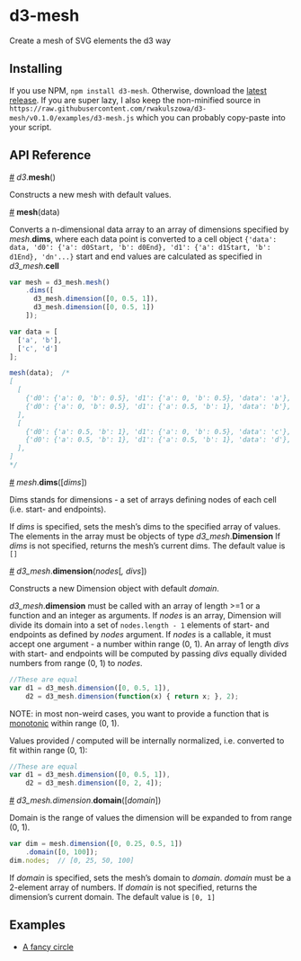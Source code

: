 # d3-mesh

Create a mesh of SVG elements the d3 way

## Installing

If you use NPM, `npm install d3-mesh`. Otherwise, download the [latest release](https://github.com/rwakulszowa/d3-mesh/releases/latest).
If you are super lazy, I also keep the non-minified source in
`https://raw.githubusercontent.com/rwakulszowa/d3-mesh/v0.1.0/examples/d3-mesh.js`
which you can probably copy-paste into your script.

## API Reference

<a href="#d3_mesh" name="d3_mesh">#</a> <i>d3</i>.<b>mesh</b>()

Constructs a new mesh with default values.

<a href="#mesh" name="mesh">#</a> <b>mesh</b>(data)

Converts a n-dimensional data array to an array of dimensions specified by *mesh*.**dims**, where each data point is converted to a cell object `{'data': data, 'd0': {'a': d0Start, 'b': d0End}, 'd1': {'a': d1Start, 'b': d1End}, 'dn'...}`
start and end values are calculated as specified in *d3_mesh*.**cell**
```js
var mesh = d3_mesh.mesh()
    .dims([
      d3_mesh.dimension([0, 0.5, 1]),
      d3_mesh.dimension([0, 0.5, 1])
    ]);

var data = [
  ['a', 'b'],
  ['c', 'd']
];

mesh(data);  /*
[
  [
    {'d0': {'a': 0, 'b': 0.5}, 'd1': {'a': 0, 'b': 0.5}, 'data': 'a'},
    {'d0': {'a': 0, 'b': 0.5}, 'd1': {'a': 0.5, 'b': 1}, 'data': 'b'},
  ],
  [
    {'d0': {'a': 0.5, 'b': 1}, 'd1': {'a': 0, 'b': 0.5}, 'data': 'c'},
    {'d0': {'a': 0.5, 'b': 1}, 'd1': {'a': 0.5, 'b': 1}, 'data': 'd'},
  ],
]
*/
```

<a href="#mesh_dims" name="mesh_dims" >#</a> <i>mesh</i>.<b>dims</b>([<i>dims</i>])

Dims stands for dimensions - a set of arrays defining nodes of each cell (i.e. start- and endpoints).

If *dims* is specified, sets the mesh’s dims to the specified array of values. The elements in the array must be objects of type *d3_mesh*.**Dimension**
If *dims* is not specified, returns the mesh’s current dims.
The default value is ``[]``

<a href="#mesh_dimension" name="mesh_dimension" >#</a> <i>d3_mesh</i>.<b>dimension</b>(<i>nodes</i>[<i>, divs</i>])

Constructs a new Dimension object with default *domain*.

<i>d3_mesh</i>.<b>dimension</b> must be called with an array of length >=1 or a function and an integer as arguments.
If *nodes* is an array, Dimension will divide its domain into a set of `nodes.length - 1` elements of start- and endpoints as defined by *nodes* argument.
If *nodes* is a callable, it must accept one argument - a number within range (0, 1). An array of length *divs* with start- and endpoints will be computed by passing *divs* equally divided numbers from range (0, 1) to *nodes*.
```js
//These are equal
var d1 = d3_mesh.dimension([0, 0.5, 1]),
    d2 = d3_mesh.dimension(function(x) { return x; }, 2);
```
NOTE: in most non-weird cases, you want to provide a function that is [monotonic](https://en.wikipedia.org/wiki/Monotonic_function) within range (0, 1).

Values provided / computed will be internally normalized, i.e. converted to fit within range (0, 1):
```js
//These are equal
var d1 = d3_mesh.dimension([0, 0.5, 1]),
    d2 = d3_mesh.dimension([0, 2, 4]);
```

<a href="#mesh_dimension_domain" name="mesh_dimension_domain" >#</a> <i>d3_mesh.dimension</i>.<b>domain</b>([<i>domain</i>])

Domain is the range of values the dimension will be expanded to from range (0, 1).
```js
var dim = mesh.dimension([0, 0.25, 0.5, 1])
    .domain([0, 100]);
dim.nodes;  // [0, 25, 50, 100]
```

If *domain* is specified, sets the mesh’s domain to *domain*. *domain* must be a 2-element array of numbers.
If *domain* is not specified, returns the dimension’s current domain.
The default value is ``[0, 1]``

## Examples

* [A fancy circle](https://cloud.githubusercontent.com/assets/10756296/15933899/de013c76-2e61-11e6-88ad-3d0fef83af32.png)
